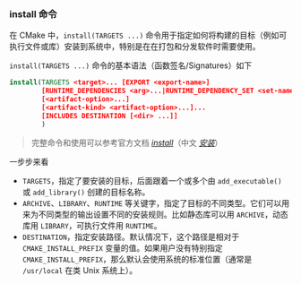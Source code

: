 ### install 命令

在 CMake 中，`install(TARGETS ...)` 命令用于指定如何将构建的目标（例如可执行文件或库）安装到系统中，特别是在在打包和分发软件时需要使用。

`install(TARGETS ...)` 命令的基本语法（函数签名/Signatures）如下
```cmake
install(TARGETS <target>... [EXPORT <export-name>]
        [RUNTIME_DEPENDENCIES <arg>...|RUNTIME_DEPENDENCY_SET <set-name>]
        [<artifact-option>...]
        [<artifact-kind> <artifact-option>...]...
        [INCLUDES DESTINATION [<dir> ...]]
        )
```
> 完整命令和使用可以参考官方文档 [_install_](https://cmake.org/cmake/help/latest/command/install.html)（中文 [_安装_](https://cmake-doc.readthedocs.io/zh-cn/latest/command/install.html)）

一步步来看

- `TARGETS`，指定了要安装的目标，后面跟着一个或多个由 `add_executable()` 或 `add_library()` 创建的目标名称。
- `ARCHIVE`、`LIBRARY`、`RUNTIME` 等关键字，指定了目标的不同类型。它们可以用来为不同类型的输出设置不同的安装规则。比如静态库可以用 `ARCHIVE`，动态库用 `LIBRARY`，可执行文件用 `RUNTIME`。
- `DESTINATION`，指定安装路径。默认情况下，这个路径是相对于 `CMAKE_INSTALL_PREFIX` 变量的值。如果用户没有特别指定 `CMAKE_INSTALL_PREFIX`，那么默认会使用系统的标准位置（通常是 `/usr/local` 在类 Unix 系统上）。
